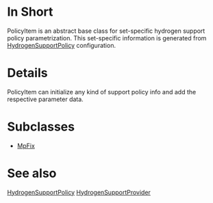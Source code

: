 # In Short

PolicyItem is an abstract base class for set-specific hydrogen support policy parametrization.
This set-specific information is generated from [HydrogenSupportPolicy](../Agents/HydrogenSupportPolicy) configuration.

# Details

PolicyItem can initialize any kind of support policy info and add the respective parameter data.

# Subclasses

* [MpFix](./Mpfix(Hydrogen))

# See also

[HydrogenSupportPolicy](../Agents/HydrogenSupportPolicy)
[HydrogenSupportProvider](../Abilities/HydrogenSupportProvider)